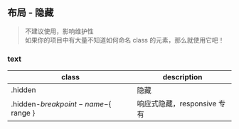 ## 布局 - 隐藏
> 不建议使用，影响维护性 <br/>
> 如果你的项目中有大量不知道如何命名 class 的元素，那么就使用它吧！

### text

 class                                      | description
 ------------------------------------------ | -------------------------------------------
 .hidden                                    | 隐藏
 .hidden-${ breakpoint-name }-${ range }    | 响应式隐藏，responsive 专有